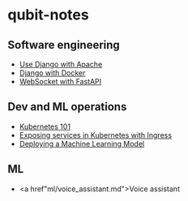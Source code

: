 # qubit-notes


## Software engineering

- <a href="software_engineering/2021-07-15-django-apache.md">Use Django with Apache</a>
- <a href="software_engineering/2021-07-29-django-with-docker.md">Django with Docker</a>
- <a href="software_engineering/2024-05-04-websocker-with-fastapi.md">WebSocket with FastAPI</a>

## Dev and ML operations


- <a href="dev_ml_ops/kubernetes_101.md">Kubernetes 101</a>
- <a href="dev_ml_ops/2023-11-21_exposing_services_in_kubernetes_with_ingress.md">Exposing services in Kubernetes with Ingress</a>
- <a href="dev_ml_ops/2023-11-22_deploying_machine_learning_model.md">Deploying a Machine Learning Model</a>


## ML

- <a href"ml/voice_assistant.md">Voice assistant</a>
